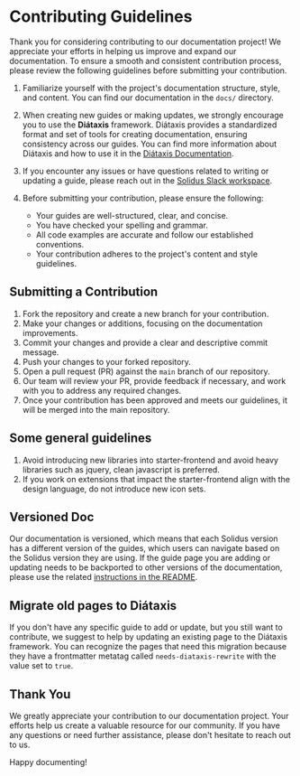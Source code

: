 # Contributing Guidelines

Thank you for considering contributing to our documentation project! We appreciate
your efforts in helping us improve and expand our documentation. To ensure a smooth
and consistent contribution process, please review the following guidelines before
submitting your contribution.

1. Familiarize yourself with the project's documentation structure, style, and content.
You can find our documentation in the `docs/` directory.

2. When creating new guides or making updates, we strongly encourage you to use the
**Diátaxis** framework. Diátaxis provides a standardized format and set of tools for
creating documentation, ensuring consistency across our guides. You can find more
information about Diátaxis and how to use it in the [Diátaxis Documentation](https://diataxis.fr/).

3. If you encounter any issues or have questions related to writing or updating a guide, please
reach out in the [Solidus Slack workspace](http://slack.solidus.io/).

4. Before submitting your contribution, please ensure the following:

   - Your guides are well-structured, clear, and concise.
   - You have checked your spelling and grammar.
   - All code examples are accurate and follow our established conventions.
   - Your contribution adheres to the project's content and style guidelines.

## Submitting a Contribution

1. Fork the repository and create a new branch for your contribution.
2. Make your changes or additions, focusing on the documentation improvements.
3. Commit your changes and provide a clear and descriptive commit message.
4. Push your changes to your forked repository.
5. Open a pull request (PR) against the `main` branch of our repository.
6. Our team will review your PR, provide feedback if necessary, and work with you to address any required changes.
7. Once your contribution has been approved and meets our guidelines, it will be merged into the main repository.

## Some general guidelines
1. Avoid introducing new libraries into starter-frontend and avoid heavy libraries such as jquery, clean javascript is preferred.
2. If you work on extensions that impact the starter-frontend align with the design language, do not introduce new icon sets. 

## Versioned Doc

Our documentation is versioned, which means that each Solidus version has a different version of the guides, which users can navigate based on the Solidus version they are using. If the guide page you are adding or updating needs to be backported to other versions of the documentation, please use the related [instructions in the README](https://github.com/solidusio/edgeguides#versions).

## Migrate old pages to Diátaxis

If you don't have any specific guide to add or update, but you still want to contribute, we suggest to help by
updating an existing page to the Diátaxis framework. You can recognize the pages that need this migration because they have a frontmatter metatag called `needs-diataxis-rewrite` with the value set to `true`.

## Thank You

We greatly appreciate your contribution to our documentation project. Your efforts help us create a valuable
resource for our community. If you have any questions or need further assistance, please don't hesitate to
reach out to us.

Happy documenting!
